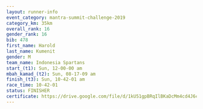 ```yaml
---
layout: runner-info 
event_category: mantra-summit-challenge-2019 
category_km: 35km 
overall_rank: 16
gender_rank: 16
bib: 478
first_name: Harold
last_name: Kumenit
gender: M
team_name: Indonesia Spartans
start_(t1): Sun, 12-00-00 am
mbah_kamad_(t2): Sun, 08-17-09 am
finish_(t3): Sun, 10-42-01 am
race_time: 10-42-01
status: FINISHER
certificate: https://drive.google.com/file/d/1kU51gpBRqIlBKaDcMm4cd4J6cQAEh9N6/view?usp=sharing
---
```

